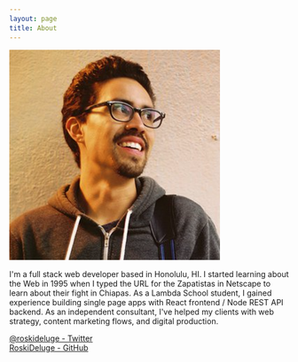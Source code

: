 ```yaml
---
layout: page
title: About
---
```


![Roberto Delgado Profile Picture](/img/rd_profile.png)

I'm a full stack web developer based in Honolulu, HI. I started learning about the Web in 1995 when I typed the URL for the Zapatistas in Netscape to learn about their fight in Chiapas. As a Lambda School student, I gained experience building single page apps with React frontend / Node REST API backend. As an independent consultant, I've helped my clients with web strategy, content marketing flows, and digital production.

[@roskideluge - Twitter](https://twitter.com/RoskiDeluge) \
[RoskiDeluge - GitHub](https://github.com/RoskiDeluge)
